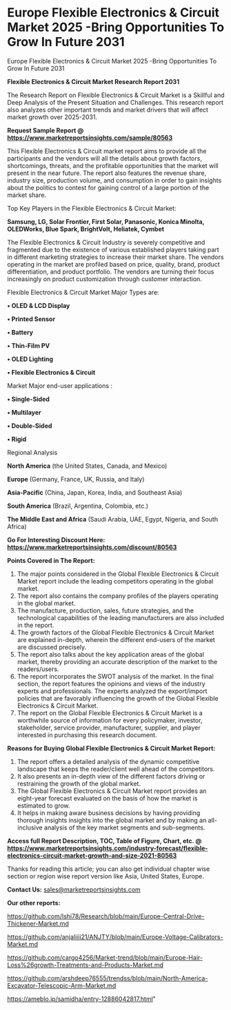 # Europe Flexible Electronics & Circuit Market 2025 -Bring Opportunities To Grow In Future 2031
Europe Flexible Electronics & Circuit Market 2025 -Bring Opportunities To Grow In Future 2031

<strong>Flexible Electronics & Circuit Market Research Report 2031</strong>

The Research Report on Flexible Electronics & Circuit Market is a Skillful and Deep Analysis of the Present Situation and Challenges. This research report also analyzes other important trends and market drivers that will affect market growth over 2025-2031.

<strong>Request Sample Report @ <a href=https://www.marketreportsinsights.com/sample/80563>https://www.marketreportsinsights.com/sample/80563</a></strong>

This Flexible Electronics & Circuit market report aims to provide all the participants and the vendors will all the details about growth factors, shortcomings, threats, and the profitable opportunities that the market will present in the near future. The report also features the revenue share, industry size, production volume, and consumption in order to gain insights about the politics to contest for gaining control of a large portion of the market share.

Top Key Players in the Flexible Electronics & Circuit Market:

<strong>Samsung, LG, Solar Frontier, First Solar, Panasonic, Konica Minolta, OLEDWorks, Blue Spark, BrightVolt, Heliatek, Cymbet</strong>

The Flexible Electronics & Circuit Industry is severely competitive and fragmented due to the existence of various established players taking part in different marketing strategies to increase their market share. The vendors operating in the market are profiled based on price, quality, brand, product differentiation, and product portfolio. The vendors are turning their focus increasingly on product customization through customer interaction.

Flexible Electronics & Circuit Market Major Types are:

<strong>• OLED & LCD Display

• Printed Sensor

• Battery

• Thin-Film PV

• OLED Lighting

• Flexible Electronics & Circuit</strong>

Market Major end-user applications :

<strong>• Single-Sided

• Multilayer

• Double-Sided

• Rigid</strong>

Regional Analysis

</u><strong><b>North America</b></strong> (the United States, Canada, and Mexico)

<strong><b>Europe </b></strong>(Germany, France, UK, Russia, and Italy)

<strong><b>Asia-Pacific</b></strong> (China, Japan, Korea, India, and Southeast Asia)

<strong><b>South America</b></strong> (Brazil, Argentina, Colombia, etc.)

<strong><b>The Middle East and Africa</b></strong> (Saudi Arabia, UAE, Egypt, Nigeria, and South Africa)

<strong>Go For Interesting Discount Here: <a href=https://www.marketreportsinsights.com/discount/80563>https://www.marketreportsinsights.com/discount/80563</a></strong>

<strong>Points Covered in The Report:</strong>
<ol>
  <li>The major points considered in the Global Flexible Electronics & Circuit Market report include the leading competitors operating in the global market.</li>
  <li>The report also contains the company profiles of the players operating in the global market.</li>
  <li>The manufacture, production, sales, future strategies, and the technological capabilities of the leading manufacturers are also included in the report.</li>
  <li>The growth factors of the Global Flexible Electronics & Circuit Market are explained in-depth, wherein the different end-users of the market are discussed precisely.</li>
  <li>The report also talks about the key application areas of the global market, thereby providing an accurate description of the market to the readers/users.</li>
  <li>The report incorporates the SWOT analysis of the market. In the final section, the report features the opinions and views of the industry experts and professionals. The experts analyzed the export/import policies that are favorably influencing the growth of the Global Flexible Electronics & Circuit Market.</li>
  <li>The report on the Global Flexible Electronics & Circuit Market is a worthwhile source of information for every policymaker, investor, stakeholder, service provider, manufacturer, supplier, and player interested in purchasing this research document.</li>
</ol>
<strong>Reasons for Buying Global Flexible Electronics & Circuit Market Report:</strong>

<ol>
  <li>The report offers a detailed analysis of the dynamic competitive landscape that keeps the reader/client well ahead of the competitors.</li>
  <li>It also presents an in-depth view of the different factors driving or restraining the growth of the global market.</li>
  <li>The Global Flexible Electronics & Circuit Market report provides an eight-year forecast evaluated on the basis of how the market is estimated to grow.</li>
  <li>It helps in making aware business decisions by having providing thorough insights insights into the global market and by making an all-inclusive analysis of the key market segments and sub-segments.</li>
</ol>
<strong>Access full Report Description, TOC, Table of Figure, Chart, etc. @ <a href=https://www.marketreportsinsights.com/industry-forecast/flexible-electronics-circuit-market-growth-and-size-2021-80563>https://www.marketreportsinsights.com/industry-forecast/flexible-electronics-circuit-market-growth-and-size-2021-80563</a></strong>


Thanks for reading this article; you can also get individual chapter wise section or region wise report version like Asia, United States, Europe.

<strong>Contact Us:</strong>
sales@marketreportsinsights.com

<strong>Our other reports:</strong>

<a href=https://github.com/Ishi78/Research/blob/main/Europe-Central-Drive-Thickener-Market.md>https://github.com/Ishi78/Research/blob/main/Europe-Central-Drive-Thickener-Market.md</a>

<a href=https://github.com/anjaliiii21/ANJTY/blob/main/Europe-Voltage-Calibrators-Market.md>https://github.com/anjaliiii21/ANJTY/blob/main/Europe-Voltage-Calibrators-Market.md</a>

<a href=https://github.com/cargo4256/Market-trend/blob/main/Europe-Hair-Loss%26growth-Treatments-and-Products-Market.md>https://github.com/cargo4256/Market-trend/blob/main/Europe-Hair-Loss%26growth-Treatments-and-Products-Market.md</a>

<a href=https://github.com/arshdeep76555/trendss/blob/main/North-America-Excavator-Telescopic-Arm-Market.md>https://github.com/arshdeep76555/trendss/blob/main/North-America-Excavator-Telescopic-Arm-Market.md</a>

<a href=https://ameblo.jp/samidha/entry-12886042817.html>https://ameblo.jp/samidha/entry-12886042817.html</a>"
